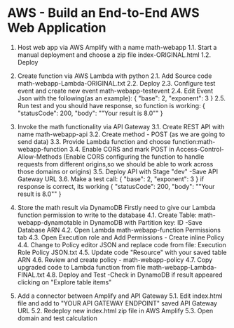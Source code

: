 # AWS - Build an End-to-End AWS Web Application

1. Host web app via AWS Amplify with a name math-webapp
1.1. Start a manual deployment and choose a zip file index-ORIGINAL.html
1.2. Deploy

2. Create function via AWS Lambda with python
2.1. Add Source code math-webapp-Lambda-ORIGINAL.txt
2.2. Deploy
2.3. Configure test event and create new event math-webapp-testevent
2.4. Edit Event Json with the following(as an example):
{
  "base": 2,
  "exponent": 3
}
2.5. Run test and you should have response, so function is working:
{
  "statusCode": 200,
  "body": "\"Your result is 8.0\""
}

3. Invoke the math functionality via API Gateway
3.1. Create REST API with name math-webapp-api
3.2. Create method - POST (as we are going to send data)
3.3. Provide Lambda function and choose function:math-webapp-function
3.4. Enable CORS and mark POST in Access-Control-Allow-Methods
(Enable CORS configuring the function to handle requests from different origins,so we should be able to work across those domains or origins)
3.5. Deploy API with Stage "dev"
-Save API Gateway URL
3.6. Make a test call:
{
  "base": 2,
  "exponent": 3
}
if response is correct, its working 
{
  "statusCode": 200,
  "body": "\"Your result is 8.0\""
}

4. Store the math result via DynamoDB
Firstly need to give our Lambda function permission to write to the database
4.1. Create Table: math-webapp-dynamotable in DynamoDB with Partition key: ID
-Save Database ARN
4.2. Open Lambda math-webapp-function Permissions tab
4.3. Open Execution role and Add Permissions - Create inline Policy
4.4. Change to Policy editor JSON and replace code from file: 
Execution Role Policy JSON.txt
4.5. Update code "Resource" with your saved table ARN
4.6. Review and create policy - math-webapp-policy
4.7. Copy upgraded code to Lambda function from file math-webapp-Lambda-FINAL.txt
4.8. Deploy and Test
-Check in DynamoDB if result appeared clicking on "Explore table items"

5. Add a connector between Amplify and API Gateway
5.1. Edit index.html file and add to "YOUR API GATEWAY ENDPOINT" saved API Gateway URL
5.2. Redeploy new index.html zip file in AWS Amplify
5.3. Open domain and test calculation

